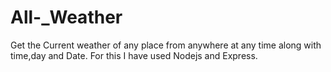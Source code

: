 # All-_Weather
Get the Current weather of any place from anywhere at any time along with time,day and Date.
For this I have used Nodejs and Express.
